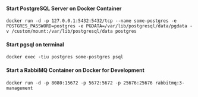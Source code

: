 #### Start PostgreSQL Server on Docker Container
```
docker run -d -p 127.0.0.1:5432:5432/tcp --name some-postgres -e POSTGRES_PASSWORD=postgres -e PGDATA=/var/lib/postgresql/data/pgdata -v /custom/mount:/var/lib/postgresql/data postgres
```

#### Start pgsql on terminal
```
docker exec -tiu postgres some-postgres psql
```

#### Start a RabbiMQ Container on Docker for Development
```
docker run -d -p 8080:15672 -p 5672:5672 -p 25676:25676 rabbitmq:3-management
```